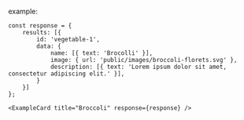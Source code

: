 example:

    const response = {
        results: [{
            id: 'vegetable-1',
            data: {
                name: [{ text: 'Brocolli' }],
                image: { url: 'public/images/broccoli-florets.svg' },
                description: [{ text: 'Lorem ipsum dolor sit amet, consectetur adipiscing elit.' }],
            }
        }]
    };

    <ExampleCard title="Broccoli" response={response} />
